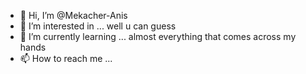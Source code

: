 - 👋 Hi, I’m @Mekacher-Anis
- 👀 I’m interested in ... well u can guess
- 🌱 I’m currently learning ... almost everything that comes across my hands
- 📫 How to reach me ...

<!---
Mekacher-Anis/Mekacher-Anis is a ✨ special ✨ repository because its `README.md` (this file) appears on your GitHub profile.
You can click the Preview link to take a look at your changes.
--->
